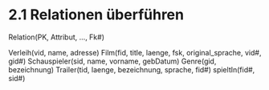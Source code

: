 # 2.1 Relationen überführen
Relation(PK, Attribut, ..., Fk#)

Verleih(vid, name, adresse)
Film(fid, title, laenge, fsk, original_sprache, vid#, gid#)
Schauspieler(sid, name, vorname, gebDatum)
Genre(gid, bezeichnung)
Trailer(tid, laenge, bezeichnung, sprache, fid#)
spieltIn(fid#, sid#)
